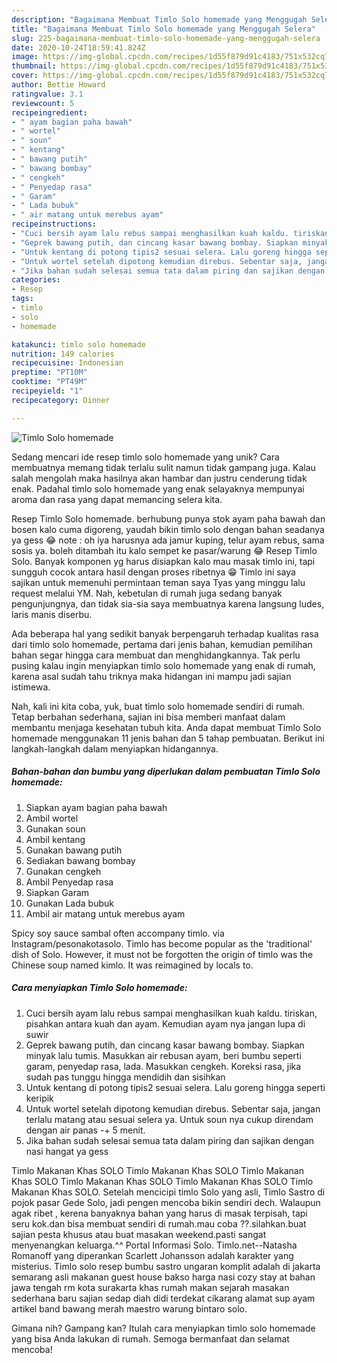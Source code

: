 ```yaml
---
description: "Bagaimana Membuat Timlo Solo homemade yang Menggugah Selera"
title: "Bagaimana Membuat Timlo Solo homemade yang Menggugah Selera"
slug: 225-bagaimana-membuat-timlo-solo-homemade-yang-menggugah-selera
date: 2020-10-24T18:59:41.824Z
image: https://img-global.cpcdn.com/recipes/1d55f879d91c4183/751x532cq70/timlo-solo-homemade-foto-resep-utama.jpg
thumbnail: https://img-global.cpcdn.com/recipes/1d55f879d91c4183/751x532cq70/timlo-solo-homemade-foto-resep-utama.jpg
cover: https://img-global.cpcdn.com/recipes/1d55f879d91c4183/751x532cq70/timlo-solo-homemade-foto-resep-utama.jpg
author: Bettie Howard
ratingvalue: 3.1
reviewcount: 5
recipeingredient:
- " ayam bagian paha bawah"
- " wortel"
- " soun"
- " kentang"
- " bawang putih"
- " bawang bombay"
- " cengkeh"
- " Penyedap rasa"
- " Garam"
- " Lada bubuk"
- " air matang untuk merebus ayam"
recipeinstructions:
- "Cuci bersih ayam lalu rebus sampai menghasilkan kuah kaldu. tiriskan, pisahkan antara kuah dan ayam. Kemudian ayam nya jangan lupa di suwir"
- "Geprek bawang putih, dan cincang kasar bawang bombay. Siapkan minyak lalu tumis. Masukkan air rebusan ayam, beri bumbu seperti garam, penyedap rasa, lada. Masukkan cengkeh. Koreksi rasa, jika sudah pas tunggu hingga mendidih dan sisihkan"
- "Untuk kentang di potong tipis2 sesuai selera. Lalu goreng hingga seperti keripik"
- "Untuk wortel setelah dipotong kemudian direbus. Sebentar saja, jangan terlalu matang atau sesuai selera ya. Untuk soun nya cukup direndam dengan air panas -+ 5 menit."
- "Jika bahan sudah selesai semua tata dalam piring dan sajikan dengan nasi hangat ya gess"
categories:
- Resep
tags:
- timlo
- solo
- homemade

katakunci: timlo solo homemade 
nutrition: 149 calories
recipecuisine: Indonesian
preptime: "PT10M"
cooktime: "PT49M"
recipeyield: "1"
recipecategory: Dinner

---
```



![Timlo Solo homemade](https://img-global.cpcdn.com/recipes/1d55f879d91c4183/751x532cq70/timlo-solo-homemade-foto-resep-utama.jpg)

Sedang mencari ide resep timlo solo homemade yang unik? Cara membuatnya memang tidak terlalu sulit namun tidak gampang juga. Kalau salah mengolah maka hasilnya akan hambar dan justru cenderung tidak enak. Padahal timlo solo homemade yang enak selayaknya mempunyai aroma dan rasa yang dapat memancing selera kita.

Resep Timlo Solo homemade. berhubung punya stok ayam paha bawah dan bosen kalo cuma digoreng, yaudah bikin timlo solo dengan bahan seadanya ya gess 😂 note : oh iya harusnya ada jamur kuping, telur ayam rebus, sama sosis ya. boleh ditambah itu kalo sempet ke pasar/warung 😂 Resep Timlo Solo. Banyak komponen yg harus disiapkan kalo mau masak timlo ini, tapi sungguh cocok antara hasil dengan proses ribetnya 😁 Timlo ini saya sajikan untuk memenuhi permintaan teman saya Tyas yang minggu lalu request melalui YM. Nah, kebetulan di rumah juga sedang banyak pengunjungnya, dan tidak sia-sia saya membuatnya karena langsung ludes, laris manis diserbu.

Ada beberapa hal yang sedikit banyak berpengaruh terhadap kualitas rasa dari timlo solo homemade, pertama dari jenis bahan, kemudian pemilihan bahan segar hingga cara membuat dan menghidangkannya. Tak perlu pusing kalau ingin menyiapkan timlo solo homemade yang enak di rumah, karena asal sudah tahu triknya maka hidangan ini mampu jadi sajian istimewa.


Nah, kali ini kita coba, yuk, buat timlo solo homemade sendiri di rumah. Tetap berbahan sederhana, sajian ini bisa memberi manfaat dalam membantu menjaga kesehatan tubuh kita. Anda dapat membuat Timlo Solo homemade menggunakan 11 jenis bahan dan 5 tahap pembuatan. Berikut ini langkah-langkah dalam menyiapkan hidangannya.

<!--inarticleads1-->

##### Bahan-bahan dan bumbu yang diperlukan dalam pembuatan Timlo Solo homemade:

1. Siapkan  ayam bagian paha bawah
1. Ambil  wortel
1. Gunakan  soun
1. Ambil  kentang
1. Gunakan  bawang putih
1. Sediakan  bawang bombay
1. Gunakan  cengkeh
1. Ambil  Penyedap rasa
1. Siapkan  Garam
1. Gunakan  Lada bubuk
1. Ambil  air matang untuk merebus ayam


Spicy soy sauce sambal often accompany timlo. via Instagram/pesonakotasolo. Timlo has become popular as the &#39;traditional&#39; dish of Solo. However, it must not be forgotten the origin of timlo was the Chinese soup named kimlo. It was reimagined by locals to. 

<!--inarticleads2-->

##### Cara menyiapkan Timlo Solo homemade:

1. Cuci bersih ayam lalu rebus sampai menghasilkan kuah kaldu. tiriskan, pisahkan antara kuah dan ayam. Kemudian ayam nya jangan lupa di suwir
1. Geprek bawang putih, dan cincang kasar bawang bombay. Siapkan minyak lalu tumis. Masukkan air rebusan ayam, beri bumbu seperti garam, penyedap rasa, lada. Masukkan cengkeh. Koreksi rasa, jika sudah pas tunggu hingga mendidih dan sisihkan
1. Untuk kentang di potong tipis2 sesuai selera. Lalu goreng hingga seperti keripik
1. Untuk wortel setelah dipotong kemudian direbus. Sebentar saja, jangan terlalu matang atau sesuai selera ya. Untuk soun nya cukup direndam dengan air panas -+ 5 menit.
1. Jika bahan sudah selesai semua tata dalam piring dan sajikan dengan nasi hangat ya gess


Timlo Makanan Khas SOLO Timlo Makanan Khas SOLO Timlo Makanan Khas SOLO Timlo Makanan Khas SOLO Timlo Makanan Khas SOLO Timlo Makanan Khas SOLO. Setelah mencicipi timlo Solo yang asli, Timlo Sastro di pojok pasar Gede Solo, jadi pengen mencoba bikin sendiri dech. Walaupun agak ribet , kerena banyaknya bahan yang harus di masak terpisah, tapi seru kok.dan bisa membuat sendiri di rumah.mau coba ??.silahkan.buat sajian pesta khusus atau buat masakan weekend.pasti sangat menyenangkan keluarga.^^ Portal Informasi Solo. Timlo.net--Natasha Romanoff yang diperankan Scarlett Johansson adalah karakter yang misterius. Timlo solo resep bumbu sastro ungaran komplit adalah di jakarta semarang asli makanan guest house bakso harga nasi cozy stay at bahan jawa tengah rm kota surakarta khas rumah makan sejarah masakan sederhana baru sajian sedap diah didi terdekat cikarang alamat sup ayam artikel band bawang merah maestro warung bintaro solo. 

Gimana nih? Gampang kan? Itulah cara menyiapkan timlo solo homemade yang bisa Anda lakukan di rumah. Semoga bermanfaat dan selamat mencoba!
